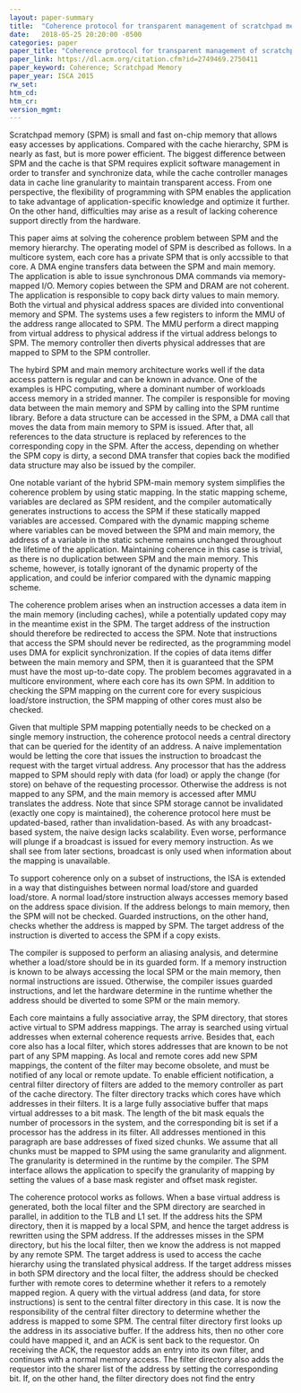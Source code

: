 ```yaml
---
layout: paper-summary
title:  "Coherence protocol for transparent management of scratchpad memories in shared memory manycore architectures"
date:   2018-05-25 20:20:00 -0500
categories: paper
paper_title: "Coherence protocol for transparent management of scratchpad memories in shared memory manycore architectures"
paper_link: https://dl.acm.org/citation.cfm?id=2749469.2750411
paper_keyword: Coherence; Scratchpad Memory
paper_year: ISCA 2015
rw_set: 
htm_cd: 
htm_cr: 
version_mgmt: 
--- 
```


Scratchpad memory (SPM) is small and fast on-chip memory that allows easy accesses by applications. Compared 
with the cache hierarchy, SPM is nearly as fast, but is more power efficient. The biggest difference between
SPM and the cache is that SPM requires explicit software management in order to transfer and synchronize data,
while the cache controller manages data in cache line granularity to maintain transparent access. From one perspective,
the flexibility of programming with SPM enables the application to take advantage of application-specific knowledge
and optimize it further. On the other hand, difficulties may arise as a result of lacking coherence support 
directly from the hardware. 

This paper aims at solving the coherence problem between SPM and the memory hierarchy. The operating model of 
SPM is described as follows. In a multicore system, each core has a private SPM that is only accssible to that core. 
A DMA engine transfers data between the SPM and main memory. The application is able to issue synchronous DMA 
commands via memory-mapped I/O. Memory copies between the SPM and DRAM are not coherent. The application
is responsible to copy back dirty values to main memory. Both the virtual and physical address spaces are divided 
into conventional memory and SPM. The systems uses a few registers to inform the MMU of the address range allocated to 
SPM. The MMU perform a direct mapping from virtual address to physical address if the virtual address belongs to SPM. 
The memory controller then diverts physical addresses that are mapped to SPM to the SPM controller. 

The hybird SPM and main memory architecture works well if the data access pattern is regular and can be known 
in advance. One of the examples is HPC computing, where a dominant number of workloads access memory in a strided 
manner. The compiler is responsible for moving data between the main memory and SPM by calling into the SPM runtime 
library. Before a data structure can be accessed in the SPM, a DMA call that moves the data from main memory to
SPM is issued. After that, all references to the data structure is replaced by references to the corresponding copy
in the SPM. After the access, depending on whether the SPM copy is dirty, a second DMA transfer that copies back the 
modified data structure may also be issued by the compiler. 

One notable variant of the hybrid SPM-main memory system simplifies the coherence problem by using static mapping. 
In the static mapping scheme, variables are declared as SPM resident, and the compiler automatically generates 
instructions to access the SPM if these statically mapped variables are accessed. Compared with the dynamic mapping 
scheme where variables can be moved between the SPM and main memory, the address of a variable in the static scheme remains 
unchanged throughout the lifetime of the application. Maintaining coherence in this case is trivial, as there is no 
duplication between SPM and the main memory. This scheme, however, is totally ignorant of the dynamic property of the 
application, and could be inferior compared with the dynamic mapping scheme. 

The coherence problem arises when an instruction accesses a data item in the main memory (including caches), while 
a potentially updated copy may in the meantime exist in the SPM. The target address of the instruction should 
therefore be redirected to access the SPM. Note that instructions that access the SPM should never be redirected, as the 
programming model uses DMA for explicit synchronization. If the copies of data items differ between the main memory and 
SPM, then it is guaranteed that the SPM must have the most up-to-date copy. The problem becomes aggravated in a multicore
environment, where each core has its own SPM. In addition to checking the SPM mapping on the current core for every 
suspicious load/store instruction, the SPM mapping of other cores must also be checked.

Given that multiple SPM mapping potentially needs to be checked on a single memory instruction, the coherence protocol 
needs a central directory that can be queried for the identity of an address. A naive implementation would be letting
the core that issues the instruction to broadcast the request with the target virtual address. Any processor that has 
the address mapped to SPM should reply with data (for load) or apply the change (for store) on behave of the 
requesting processor. Otherwise the address is not mapped to any SPM, and the main memory is accessed after MMU 
translates the address. Note that since SPM storage cannot be invalidated (exactly one copy is maintained), the coherence 
protocol here must be updated-based, rather than invalidation-based. As with any broadcast-based system, the naive design
lacks scalability. Even worse, performance will plunge if a broadcast is issued for every memory instruction. As 
we shall see from later sections, broadcast is only used when information about the mapping is unavailable.

To support coherence only on a subset of instructions, the ISA is extended in a way that distinguishes between normal load/store
and guarded load/store. A normal load/store instruction always accesses memory based on the address space division. If the address
belongs to main memory, then the SPM will not be checked. Guarded instructions, on the other hand, checks whether the address is 
mapped by SPM. The target address of the instruction is diverted to access the SPM if a copy exists. 

The compiler is supposed to perform an aliasing analysis, and determine whether a load/store should be in its guarded form.
If a memory instruction is known to be always accessing the local SPM or the main memory, then normal instructions are issued. 
Otherwise, the compiler issues guarded instructions, and let the hardware determine in the runtime whether the address
should be diverted to some SPM or the main memory.

Each core maintains a fully associative array, the SPM directory, that stores active virtual to SPM address mappings. 
The array is searched using virtual addresses when external coherence requests arrive. Besides that, each core also has a local 
filter, which stores addresses that are known to be not part of any SPM mapping. As local and remote cores add new SPM mappings, 
the content of the filter may become obsolete, and must be notified of any local or remote update. To enable efficient 
notification, a central filter directory of filters are added to the memory controller as part of the cache directory. 
The filter directory tracks which cores have which addresses in their filters. It is a large fully associative buffer 
that maps virtual addresses to a bit mask. The length of the bit mask equals the number of processors in the system, 
and the corresponding bit is set if a processor has the address in its filter. All addresses mentioned in this paragraph 
are base addresses of fixed sized chunks. We assume that all chunks must be mapped to SPM using the same granularity and 
alignment. The granularity is determined in the runtime by the compiler. The SPM interface allows the application to specify 
the granularity of mapping by setting the values of a base mask register and offset mask register.

The coherence protocol works as follows. When a base virtual address is generated, both the local filter and the SPM 
directory are searched in parallel, in addition to the TLB and L1 set. If the address hits the SPM directory, then
it is mapped by a local SPM, and hence the target address is rewritten using the SPM address. If the addresses misses 
in the SPM directory, but his the local filter, then we know the address is not mapped by any remote SPM. The target 
address is used to access the cache hierarchy using the translated physical address. If the target address misses in 
both SPM directory and the local filter, the address should be checked further with remote cores to determine whether 
it refers to a remotely mapped region. A query with the virtual address (and data, for store instructions) is sent to the central 
filter directory in this case. It is now the responsibility of the central filter directory to determine whether the address 
is mapped to some SPM. The central filter directory first looks up the address in its associative buffer. If the address hits,
then no other core could have mapped it, and an ACK is sent back to the requestor. On receiving the ACK, the requestor 
adds an entry into its own filter, and continues with a normal memory access. The filter directory also adds the requestor 
into the sharer list of the address by setting the corresponding bit. If, on the other hand, the filter directory does not find the entry
